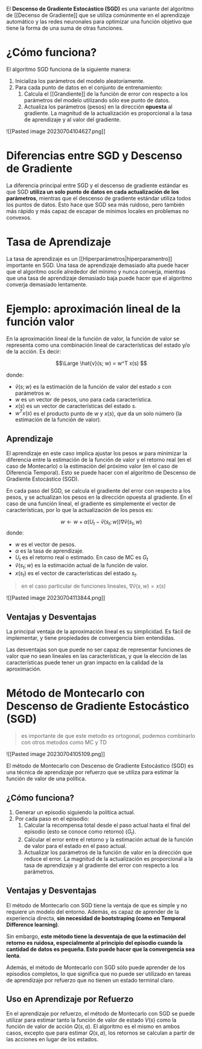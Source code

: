 El **Descenso de Gradiente Estocástico (SGD)** es una variante del algoritmo de [[Decenso de Gradiente]] que se utiliza comúnmente en el aprendizaje automático y las redes neuronales para optimizar una función objetivo que tiene la forma de una suma de otras funciones.

# ¿Cómo funciona?

El algoritmo SGD funciona de la siguiente manera:

1. Inicializa los parámetros del modelo aleatoriamente.
2. Para cada punto de datos en el conjunto de entrenamiento:
   1. Calcula el [[Grandiente]] de la función de error con respecto a los parámetros del modelo utilizando sólo ese punto de datos.
   2. Actualiza los parámetros (pesos) en la dirección **opuesta** al gradiente. La magnitud de la actualización es proporcional a la tasa de aprendizaje y al valor del gradiente.

![[Pasted image 20230704104627.png]]

# Diferencias entre SGD y Descenso de Gradiente

La diferencia principal entre SGD y el descenso de gradiente estándar es que SGD **utiliza un solo punto de datos en cada actualización de los parámetros**, mientras que el descenso de gradiente estándar utiliza todos los puntos de datos. Esto hace que SGD sea más ruidoso, pero también más rápido y más capaz de escapar de mínimos locales en problemas no convexos.

# Tasa de Aprendizaje

La tasa de aprendizaje es un [[Hiperparámetros|hiperparamentro]] importante en SGD. Una tasa de aprendizaje demasiado alta puede hacer que el algoritmo oscile alrededor del mínimo y nunca converja, mientras que una tasa de aprendizaje demasiado baja puede hacer que el algoritmo converja demasiado lentamente.

# Ejemplo: aproximación lineal de la función valor

En la aproximación lineal de la función de valor, la función de valor se representa como una combinación lineal de características del estado y/o de la acción. Es decir:

$$\Large
\hat{v}(s; w) = w^T x(s)
$$

donde:

- $\hat{v}(s; w)$ es la estimación de la función de valor del estado $s$ con parámetros $w$.
- $w$ es un vector de pesos, uno para cada característica.
- $x(s)$ es un vector de características del estado $s$.
- $w^T x(s)$ es el producto punto de $w$ y $x(s)$, que da un solo número (la estimación de la función de valor).

## Aprendizaje

El aprendizaje en este caso implica ajustar los pesos $w$ para minimizar la diferencia entre la estimación de la función de valor y el retorno real (en el caso de Montecarlo) o la estimación del próximo valor (en el caso de Diferencia Temporal). Esto se puede hacer con el algoritmo de Descenso de Gradiente Estocástico (SGD).

En cada paso del SGD, se calcula el gradiente del error con respecto a los pesos, y se actualizan los pesos en la dirección opuesta al gradiente. En el caso de una función lineal, el gradiente es simplemente el vector de características, por lo que la actualización de los pesos es:

$$w \leftarrow w + \alpha (U_t - \hat{v}(s_t; w)) \nabla{\hat{v}}(s_t,w)$$
donde:

- $w$ es el vector de pesos.
- $\alpha$ es la tasa de aprendizaje.
- $U_t$ es el retorno real o estimado. En caso de MC es $G_t$
- $\hat{v}(s_t; w)$ es la estimación actual de la función de valor.
- $x(s_t)$ es el vector de características del estado $s_t$.

> en el caso particular de funciones lineales, $\nabla{\hat{v}}(s,w) = x(s)$

![[Pasted image 20230704113844.png]]

## Ventajas y Desventajas

La principal ventaja de la aproximación lineal es su simplicidad. Es fácil de implementar, y tiene propiedades de convergencia bien entendidas.

Las desventajas son que puede no ser capaz de representar funciones de valor que no sean lineales en las características, y que la elección de las características puede tener un gran impacto en la calidad de la aproximación.

# Método de Montecarlo con Descenso de Gradiente Estocástico (SGD)

> es importante de que este metodo es ortogonal, podemos combinarlo con otros metodos como MC y TD

![[Pasted image 20230704105109.png]]

El método de Montecarlo con Descenso de Gradiente Estocástico (SGD) es una técnica de aprendizaje por refuerzo que se utiliza para estimar la función de valor de una política.

## ¿Cómo funciona?

1. Generar un episodio siguiendo la política actual.
2. Por cada paso en el episodio:
   1. Calcular la recompensa total desde el paso actual hasta el final del episodio (esto se conoce como retorno) ($G_t$).
   2. Calcular el error entre el retorno y la estimación actual de la función de valor para el estado en el paso actual.
   3. Actualizar los parámetros de la función de valor en la dirección que reduce el error. La magnitud de la actualización es proporcional a la tasa de aprendizaje y al gradiente del error con respecto a los parámetros.

## Ventajas y Desventajas

El método de Montecarlo con SGD tiene la ventaja de que es simple y no requiere un modelo del entorno. Además, es capaz de aprender de la experiencia directa, **sin necesidad de bootstraping (como en Temporal Difference learning)**.

Sin embargo, **este método tiene la desventaja de que la estimación del retorno es ruidosa, especialmente al principio del episodio cuando la cantidad de datos es pequeña. Esto puede hacer que la convergencia sea lenta**.

Además, el método de Montecarlo con SGD sólo puede aprender de los episodios completos, lo que significa que no puede ser utilizado en tareas de aprendizaje por refuerzo que no tienen un estado terminal claro.

## Uso en Aprendizaje por Refuerzo

En el aprendizaje por refuerzo, el método de Montecarlo con SGD se puede utilizar para estimar tanto la función de valor de estado $V(s)$ como la función de valor de acción $Q(s, a)$. El algoritmo es el mismo en ambos casos, excepto que para estimar $Q(s, a)$, los retornos se calculan a partir de las acciones en lugar de los estados.
